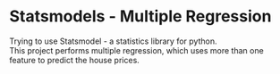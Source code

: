 # Statsmodels - Multiple Regression

Trying to use Statsmodel - a statistics library for python.<br>
This project performs multiple regression, which uses more than one feature to predict the house prices.